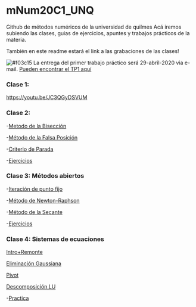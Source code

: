 # mNum20C1_UNQ
Github de métodos numéricos de la universidad de quilmes
Acá iremos subiendo las clases, guias de ejercicios, apuntes y trabajos prácticos de la materia.

También en este readme estará el link a las grabaciones de las clases!

![#f03c15](https://via.placeholder.com/300x70.png/f10/fff?text=MUY+IMPORTANTE) 
 La entrega del primer trabajo práctico será 29-abril-2020 via e-mail. 
[Pueden encontrar el TP1 aquí](https://github.com/ulisesbussi/mNum20C1_UNQ/blob/master/guia/TP_1.pdf)



### Clase 1:
https://youtu.be/JC3QGyDSVUM

### Clase 2:

-[Metodo de la Bisección](https://youtu.be/h15Ronn39pQ)

-[Método de la Falsa Posición](https://youtu.be/BWJGvuKtKXQ)

-[Criterio de Parada](https://youtu.be/QoR2YwFEfTI)

-[Ejercicios](https://youtu.be/IOuZBIYo4Lg)


### Clase 3: Métodos abiertos

-[Iteración de punto fijo](https://youtu.be/NFDZwNU20Zg)

-[Método de Newton-Raphson](https://youtu.be/wpV9-ZMD2ds)

-[Método de la Secante](https://youtu.be/eSY9F4WQoDE)

-[Ejercicios](https://youtu.be/CufRQ-Lrirk)

### Clase 4: Sistemas de ecuaciones

[Intro+Remonte](https://youtu.be/MN4wB-glbhc)

[Eliminación Gaussiana](https://youtu.be/pvYQ2ALnFUg)

[Pivot](https://youtu.be/fb3XPe-m-m8)

[Descomposición LU](https://youtu.be/p_PF7g1hTKY)

-[Practica](https://www.youtube.com/watch?v=ajdsEDiBUo0)


